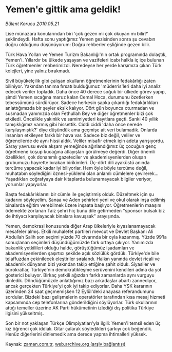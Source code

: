 # Yemen'e gittik ama geldik!

*Bülent Korucu 2010.05.21*

<td class="columnist-detail">
<p>Lise münazara konularından biri 'çok gezen mi çok okuyan mı bilir?' şeklindeydi. Hafta sonu yaptığımız Yemen gezisinden sonra şu cevabın doğru olduğunu düşünüyorum: Doğru rehberler eşliğinde gezen bilir.</p>
<p>
<div id="haberMetinDiv">
<p>Türk Hava Yolları ve Yemen Turizm Bakanlığı'nın ortak programında dolaştık, Yemen'i. Yıllardır bu ülkede yaşayan ve vazifeleri icabı halkla iç içe bulunan Türk öğretmenler rehberimizdi. Neredeyse her yerde karşımıza çıkan Türk kolejleri, yine yalnız bırakmadı.
<p>Sivil büyükelçilik gibi çalışan okulların öğretmenlerinin fedakârlığı zaten biliniyor. Yakından tanıma fırsatı bulduğumuz 'müderris'leri daha iyi analiz edecek veriler topladık. Daha önce 40 derece soğuk bir ülkede görev yapıp, şimdi Yemen sıcağına maruz kalan Cemal Hoca, durumunu özetlerken tebessümünü sürdürüyor. Sadece herkesin şapka çıkardığı fedakârlıkları anlattığımızda bir şeyler eksik kalıyor. Dört gün boyunca oturmadan ve susmadan yanımızda olan Fethullah Bey ve diğer öğretmenler bizi çok etkiledi. Öncelikle yakınlık ve samimiyetleri kayıtlara geçti. Sanki 40 yıllık tanışıklığımız varmış gibi hissettik. Ciddi ciddi 'daha önce nerede karşılaşmıştık?' diye düşündük ama geçmişe ait veri bulamadık. Onlarda insanları etkileyen farklı bir hava var. Sadece biz değil, veliler ve öğrencilerde de aynı hissi aldık. Veliler misafir etmek için adeta yarışıyordu. Saray yavrusu evde akşam yemeğinde ağırlandığımız üç çocuğun genç öğretmene koşup kucağına atlayışları görülmeye değerdi. Diğer önemli özellikleri, çok donanımlı gazeteciler ve akademisyenlerden oluşan grubumuzu hayrette bırakan birikimleri. Üç-dört dili ayaküstü anında tercüme yapacak kadar iyi biliyorlar. Hem öyle böyle tercüme değil, muhatabın söylediğini öznesi-yüklemi olan anlamlı cümlelere çevirerek... Yaşadıkları coğrafyaya dair kitaplarda bulunamayacak bilgiler veriyor, yorumlar yapıyorlar.
<p>Başta fedakârlıklarını bir cümle ile geçiştirmiş olduk. Düzeltmek için şu kadarını söyleyelim. Sanaa ve Aden şehirleri yeni ve okul olarak inşa edilmiş binalarda eğitim verebilmek üzere inşaata başlıyor. Öğretmenlerin maaşını ödemekte zorlanan Taiz şehri hiç bunu dile getirmeden "sponsor bulsak biz de ihtiyacı karşılayacak binalara kavuşsak" arayışında.
<p>Yemen, demokrasi konusunda diğer Arap ülkeleriyle kıyaslanamayacak mesafeler almış. Etkili muhalefet partileri mevcut ve Devlet Başkanı Ali Abdullah Salih son seçimi yüzde 70 civarında bir oyla kazanmış. Yüzde 99'la sonuçlanan seçimleri düşündüğümüzde fark ortaya çıkıyor. Yanımızda bakanlık yetkilileri olduğu halde, görüştüğümüz işadamları ve akademisyenlerden şaşırtıcı şekilde açık sözlülük gördük. Türkiye'de bile telaffuzdan çekinilecek eleştiriler sıralandı. Halkın yanında devlet ricali ve akademik dünyanın bizi yakından takip ettiğine şahit olduk. Siyasiler ve bürokratlar, Türkiye'nin demokratikleşme serüvenini kendileri adına da yol gösterici buluyor. Birkaç yetkili ağızdan farklı zamanlarda aynı vurguyu dinledik. Döndüğümüzde anlattığımız bazı arkadaşlar abartı zannediyor, ancak gerçekten Türkiye'yi çok iyi takip ediyorlar. Daha YSK kararının üzerinden 24 saat geçmemişken 12 Eylül'deki anayasa referandumunu sordular. Bizdeki bazı gelişmelerin operatörler tarafından kısa mesaj hizmeti kapsamında cep telefonlarına gönderildiğini söylüyorlar. Türk okullarının attığı temeller üzerine AK Parti hükümetinin izlediği dış politika Türkiye ilgisini yükseltmiş.
<p>Son bir not yaklaşan Türkçe Olimpiyatları'yla ilgili: Yemen'i temsil eden üç kız öğrenci çok iddialı. Gitar çalarak söyledikleri şarkıyı çok beğendik. Henüz diğerlerini dinlemedik ama derece yapma ihtimalleri yüksek.</p></p></p></p></p></div>
</p>
<a href="http://web.archive.org/web/20110107101331/mailto:b.korucu@zaman.com.tr">
</a></td>

Kaynak: [zaman.com.tr](http://zaman.com.tr/yazar.do?yazino=986468), [web.archive.org (arşiv bağlantısı)](http://web.archive.org/web/20110107101331/http://www.zaman.com.tr/yazar.do?yazino=986468)
